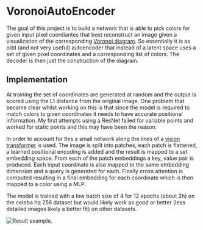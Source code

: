# VoronoiAutoEncoder

The goal of this project is to build a network that is able to pick colors for given input pixel coordiantes that best reconstruct an image given a visualization of the corresponding [Voronoi diagram](https://en.wikipedia.org/wiki/Voronoi_diagram). So essentially it is as odd (and not very useful) autoencoder that instead of a latent space uses a set of given pixel coordinates
and a corresponding list of colors. The decoder is then just the construction of the diagram. 



## Implementation
At training the set of coordinates are generated at random and the output is scored using the L1 distance from the original image. One problem that became clear whilst working on this is that since the model is required to match colors to given coordinates it needs to have accurate positional information. My first attempts using a ResNet failed for variable points and worked for static points and this may have been the reason. 

In order to account for this a small network along the lines of a [vision transformer](https://arxiv.org/abs/2010.11929) is used. The image is split into patches, each patch is flattened, a learned positional encoding is added and the result is mapped to a set embedding space. From each of the patch embeddings a key, value pair is produced.
Each input coordinate is also mapped to the same embedding dimension and a query is generated for each. Finally cross attention is computed resulting in a final embedding for each coordinate which is then mapped to a color using a MLP.

The model is trained with a low batch size of 4 for 12 epochs (about 2h) on the celeba hq 256 dataset but would likely work as good or better (less detailed images likely a better fit) on other datasets.


![Result example.]("https://github.com/SamGalanakis/VoronoiAutoEncoder/blob/bead518a7374ea8da79e3e2e3bc0e5139d9b1784/result.png")